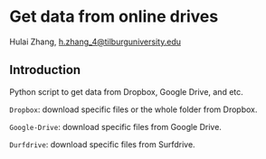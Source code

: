 # Get data from online drives

Hulai Zhang, h.zhang_4@tilburguniversity.edu

## Introduction
Python script to get data from Dropbox, Google Drive, and etc.

`Dropbox`: download specific files or the whole folder from Dropbox.

`Google-Drive`: download specific files from Google Drive.

`Durfdrive`: download specific files from Surfdrive.

